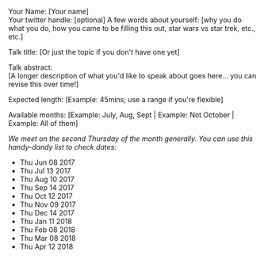 Your Name: [Your name]  
Your twitter handle: [optional]
A few words about yourself: [why you do what you do, how you came to be filling this out, star wars vs star trek, etc., etc.]

Talk title: [Or just the topic if you don't have one yet]

Talk abstract:  
[A longer description of what you'd like to speak about goes here... you can revise this over time!]

Expected length: [Example: 45mins; use a range if you're flexible]

Available months: [Example: July, Aug, Sept | Example: Not October | Example: All of them]

_We meet on the second Thursday of the month generally. You can use this handy-dandy list to check dates:_

- Thu Jun 08 2017
- Thu Jul 13 2017
- Thu Aug 10 2017
- Thu Sep 14 2017
- Thu Oct 12 2017
- Thu Nov 09 2017
- Thu Dec 14 2017
- Thu Jan 11 2018
- Thu Feb 08 2018
- Thu Mar 08 2018
- Thu Apr 12 2018

